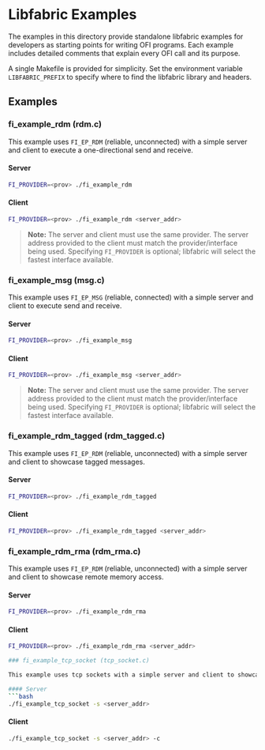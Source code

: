 # Libfabric Examples

The examples in this directory provide standalone libfabric examples for
developers as starting points for writing OFI programs.  Each example includes
detailed comments that explain every OFI call and its purpose.

A single Makefile is provided for simplicity. Set the environment variable
`LIBFABRIC_PREFIX` to specify where to find the libfabric library and headers.

## Examples

### fi_example_rdm (rdm.c)

This example uses `FI_EP_RDM` (reliable, unconnected) with a simple server and
client to execute a one-directional send and receive.

#### Server
```bash
FI_PROVIDER=<prov> ./fi_example_rdm
```

#### Client
```bash
FI_PROVIDER=<prov> ./fi_example_rdm <server_addr>
```

> **Note:** The server and client must use the same provider.  The server
address provided to the client must match the provider/interface being used.
Specifying `FI_PROVIDER` is optional; libfabric will select the fastest
interface available.

### fi_example_msg (msg.c)

This example uses `FI_EP_MSG` (reliable, connected) with a simple server and
client to execute send and receive.

#### Server
```bash
FI_PROVIDER=<prov> ./fi_example_msg
```

#### Client
```bash
FI_PROVIDER=<prov> ./fi_example_msg <server_addr>
```

> **Note:** The server and client must use the same provider.  The server
address provided to the client must match the provider/interface being used.
Specifying `FI_PROVIDER` is optional; libfabric will select the fastest
interface available.

### fi_example_rdm_tagged (rdm_tagged.c)

This example uses `FI_EP_RDM` (reliable, unconnected) with a simple server and
client to showcase tagged messages.

#### Server
```bash
FI_PROVIDER=<prov> ./fi_example_rdm_tagged
```

#### Client
```bash
FI_PROVIDER=<prov> ./fi_example_rdm_tagged <server_addr>
```
### fi_example_rdm_rma (rdm_rma.c)

This example uses `FI_EP_RDM` (reliable, unconnected) with a simple server and
client to showcase remote memory access.

#### Server
```bash
FI_PROVIDER=<prov> ./fi_example_rdm_rma
```

#### Client
```bash
FI_PROVIDER=<prov> ./fi_example_rdm_rma <server_addr>

### fi_example_tcp_socket (tcp_socket.c)

This example uses tcp sockets with a simple server and client to showcase send and receive messages.

#### Server
```bash
./fi_example_tcp_socket -s <server_addr>
```

#### Client
```bash
./fi_example_tcp_socket -s <server_addr> -c

